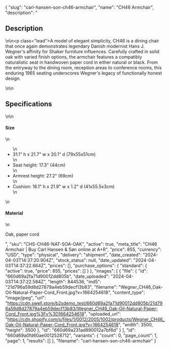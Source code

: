 {
  "slug": "carl-hansen-son-ch46-armchair",
  "name": "CH46 Armchair",
  "description": "<h2>Description</h2>\n<!-- split -->\n<p class=\"lead\">A model of elegant simplicity, CH46 is a dining chair that once again demonstrates legendary Danish modernist Hans J. Wegner's affinity for Shaker furniture influences. Carefully crafted in solid oak with varied finish options, the armchair features a compatibly naturalistic seat in handwoven paper cord in either natural or black. From the entryway to the dining room, reception areas to conference rooms, this enduring 1965 seating underscores Wegner's legacy of functionally honest design.</p>\n<!-- split -->\n<h2>Specifications</h2>\n<!-- split -->\n<h4>Size</h4>\n<ul>\n<li>31.1\" h x 21.7\" w x 20.1\" d (79x55x51cm)</li>\n<li>Seat height: 17.3\" (44cm)</li>\n<li>Armrest height: 27.2\" (69cm)</li>\n<li>Cushion: 16.1\" h x 21.9\" w x 1.2\" d (41x55.5x3cm)</li>\n</ul>\n<h4>Material</h4>\n<p>Oak, paper cord</p>",
  "sku": "CHS-CH46-NAT-SOA-OAK",
  "active": true,
  "meta_title": "CH46 Armchair | Buy Carl Hansen & Søn online at A+R",
  "price": 855,
  "currency": "USD",
  "type": "physical",
  "delivery": "shipment",
  "date_created": "2024-04-03T14:37:20.904Z",
  "stock_status": null,
  "date_updated": "2024-04-03T14:37:22.664Z",
  "prices": [],
  "purchase_options": {
    "standard": {
      "active": true,
      "price": 855,
      "prices": []
    }
  },
  "images": [
    {
      "file": {
        "id": "660d69a2fa71d90012dd805b",
        "date_uploaded": "2024-04-03T14:37:22.584Z",
        "length": 844536,
        "md5": "21d796a59d8d27879a4eb59decf13b83",
        "filename": "Wegner_CH46_Oak-Oil-Natural-Paper-Cord_Front.jpg?v=1664254618",
        "content_type": "image/jpeg",
        "url": "https://cdn.swell.store/b2sdemo_test/660d69a2fa71d90012dd805b/21d796a59d8d27879a4eb59decf13b83/Wegner_CH46_Oak-Oil-Natural-Paper-Cord_Front.jpg%3Fv%3D1664254618",
        "uploaded_url": "https://cdn.shopify.com/s/files/1/0012/2005/1002/products/Wegner_CH46_Oak-Oil-Natural-Paper-Cord_Front.jpg?v=1664254618",
        "width": 3500,
        "height": 3500
      },
      "id": "660d69a231ad990012a7bf6d"
    }
  ],
  "id": "660d69a0fd60ae0012528712",
  "variants": {
    "count": 0,
    "page_count": 1,
    "page": 1,
    "results": []
  },
  "filename": "carl-hansen-son-ch46-armchair"
}